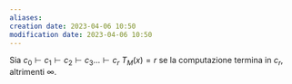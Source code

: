 ```yaml
---
aliases: 
creation date: 2023-04-06 10:50
modification date: 2023-04-06 10:50
---
```


Sia $c_{0} \vdash c_{1} \vdash c_{2} \vdash c_{3} \dots \vdash c_{r}$
$T_{M}(x) = r$ se la computazione termina in $c_{r}$, altrimenti $\infty$.



